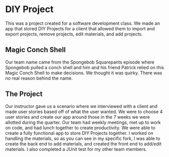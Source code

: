# DIY Project
This was a project created for a software development class. 
We made an app that stored DIY Projects for a client that allowed them to import and export projects, remove projects, edit materials, and add projects. 

## Magic Conch Shell 
Our team name came from the Spongebob Squarepants episode where Spongebob pulled a conch shell and him and his friend Patrick relied on this Magic Conch Shell to make decisions. We thought it was quirky. There was no real reason behind the name. 

## The Project 
Our instructor gave us a scenario where we interviewed with a client and made user stories based off of what the user wanted. 
We were to choose 4 user stories and create our app around those in the 7 weeks we were allotted during the quarter. Our team had weekly meetings, met up to work on code, and had lunch together to create productivity. 
We were able to create a fully functional app to store DIY Projects together. I worked on handling the materials, so as you can see in my specific fork, I was able to create the back end to add materials, and created the front end to add/edit materials. I also completed a JUnit test for my other team members. 
